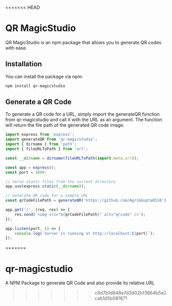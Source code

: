 <<<<<<< HEAD
# QR MagicStudio

QR MagicStudio is an npm package that allows you to generate QR codes with ease.

## Installation

You can install the package via npm:

```bash
npm install qr-magicstudio
```

## Generate a QR Code

To generate a QR code for a URL, simply import the generateQR function from qr-magicstudio and call it with the URL as an argument. The function will return the file path of the generated QR code image.

```js
import express from 'express';
import generateQR from 'qr-magicstudio';
import { dirname } from 'path';
import { fileURLToPath } from 'url';

const __dirname = dirname(fileURLToPath(import.meta.url));

const app = express();
const port = 3000;

// Serve static files from the current directory
app.use(express.static(__dirname));

// Generate QR code for a sample URL
const qrCodeFilePath = generateQR('https://github.com/AgrimGupta0510');

app.get('/', (req, res) => {
    res.send(`<img src="${qrCodeFilePath}" alt="qrcode" />`);
});

app.listen(port, () => {
    console.log(`Server is running at http://localhost:${port}`);
});
```

=======
# qr-magicstudio
A NPM Package to generate QR Code and also provide its relative URL
>>>>>>> c8d7b1d848e7d3d02b13864b5e2cab1d5b081871
